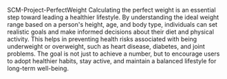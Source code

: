 SCM-Project-PerfectWeight
Calculating the perfect weight is an essential step toward leading a healthier lifestyle. 
By understanding the ideal weight range based on a person's height, age, and body type, individuals can set realistic goals and make informed decisions about their diet and physical activity. 
This helps in preventing health risks associated with being underweight or overweight, such as heart disease, diabetes, and joint problems. 
The goal is not just to achieve a number, but to encourage users to adopt healthier habits, stay active, and maintain a balanced lifestyle for long-term well-being.
